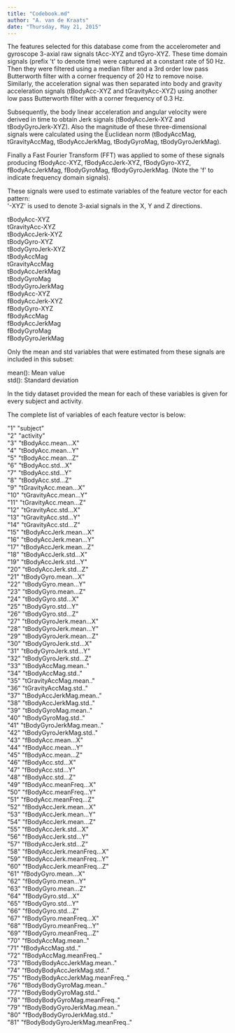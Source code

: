 ```yaml
---
title: "Codebook.md"
author: "A. van de Kraats"
date: "Thursday, May 21, 2015"
---
```


The features selected for this database come from the accelerometer and gyroscope 3-axial raw signals tAcc-XYZ and tGyro-XYZ. These time domain signals (prefix 't' to denote time) were captured at a constant rate of 50 Hz. Then they were filtered using a median filter and a 3rd order low pass Butterworth filter with a corner frequency of 20 Hz to remove noise. Similarly, the acceleration signal was then separated into body and gravity acceleration signals (tBodyAcc-XYZ and tGravityAcc-XYZ) using another low pass Butterworth filter with a corner frequency of 0.3 Hz. 

Subsequently, the body linear acceleration and angular velocity were derived in time to obtain Jerk signals (tBodyAccJerk-XYZ and tBodyGyroJerk-XYZ). Also the magnitude of these three-dimensional signals were calculated using the Euclidean norm (tBodyAccMag, tGravityAccMag, tBodyAccJerkMag, tBodyGyroMag, tBodyGyroJerkMag). 

Finally a Fast Fourier Transform (FFT) was applied to some of these signals producing fBodyAcc-XYZ, fBodyAccJerk-XYZ, fBodyGyro-XYZ, fBodyAccJerkMag, fBodyGyroMag, fBodyGyroJerkMag. (Note the 'f' to indicate frequency domain signals). 

These signals were used to estimate variables of the feature vector for each pattern:<br>
'-XYZ' is used to denote 3-axial signals in the X, Y and Z directions.

tBodyAcc-XYZ<br>
tGravityAcc-XYZ<br>
tBodyAccJerk-XYZ<br>
tBodyGyro-XYZ<br>
tBodyGyroJerk-XYZ<br>
tBodyAccMag<br>
tGravityAccMag<br>
tBodyAccJerkMag<br>
tBodyGyroMag<br>
tBodyGyroJerkMag<br>
fBodyAcc-XYZ<br>
fBodyAccJerk-XYZ<br>
fBodyGyro-XYZ<br>
fBodyAccMag<br>
fBodyAccJerkMag<br>
fBodyGyroMag<br>
fBodyGyroJerkMag<br>

Only the mean and std variables that were estimated from these signals are included in this subset: 

mean(): Mean value<br>
std(): Standard deviation

In the tidy dataset provided the mean for each of these variables is given for every subject and activity.

The complete list of variables of each feature vector is below:

"1" "subject"<br>
"2" "activity"<br>
"3" "tBodyAcc.mean...X"<br>
"4" "tBodyAcc.mean...Y"<br>
"5" "tBodyAcc.mean...Z"<br>
"6" "tBodyAcc.std...X"<br>
"7" "tBodyAcc.std...Y"<br>
"8" "tBodyAcc.std...Z"<br>
"9" "tGravityAcc.mean...X"<br>
"10" "tGravityAcc.mean...Y"<br>
"11" "tGravityAcc.mean...Z"<br>
"12" "tGravityAcc.std...X"<br>
"13" "tGravityAcc.std...Y"<br>
"14" "tGravityAcc.std...Z"<br>
"15" "tBodyAccJerk.mean...X"<br>
"16" "tBodyAccJerk.mean...Y"<br>
"17" "tBodyAccJerk.mean...Z"<br>
"18" "tBodyAccJerk.std...X"<br>
"19" "tBodyAccJerk.std...Y"<br>
"20" "tBodyAccJerk.std...Z"<br>
"21" "tBodyGyro.mean...X"<br>
"22" "tBodyGyro.mean...Y"<br>
"23" "tBodyGyro.mean...Z"<br>
"24" "tBodyGyro.std...X"<br>
"25" "tBodyGyro.std...Y"<br>
"26" "tBodyGyro.std...Z"<br>
"27" "tBodyGyroJerk.mean...X"<br>
"28" "tBodyGyroJerk.mean...Y"<br>
"29" "tBodyGyroJerk.mean...Z"<br>
"30" "tBodyGyroJerk.std...X"<br>
"31" "tBodyGyroJerk.std...Y"<br>
"32" "tBodyGyroJerk.std...Z"<br>
"33" "tBodyAccMag.mean.."<br>
"34" "tBodyAccMag.std.."<br>
"35" "tGravityAccMag.mean.."<br>
"36" "tGravityAccMag.std.."<br>
"37" "tBodyAccJerkMag.mean.."<br>
"38" "tBodyAccJerkMag.std.."<br>
"39" "tBodyGyroMag.mean.."<br>
"40" "tBodyGyroMag.std.."<br>
"41" "tBodyGyroJerkMag.mean.."<br>
"42" "tBodyGyroJerkMag.std.."<br>
"43" "fBodyAcc.mean...X"<br>
"44" "fBodyAcc.mean...Y"<br>
"45" "fBodyAcc.mean...Z"<br>
"46" "fBodyAcc.std...X"<br>
"47" "fBodyAcc.std...Y"<br>
"48" "fBodyAcc.std...Z"<br>
"49" "fBodyAcc.meanFreq...X"<br>
"50" "fBodyAcc.meanFreq...Y"<br>
"51" "fBodyAcc.meanFreq...Z"<br>
"52" "fBodyAccJerk.mean...X"<br>
"53" "fBodyAccJerk.mean...Y"<br>
"54" "fBodyAccJerk.mean...Z"<br>
"55" "fBodyAccJerk.std...X"<br>
"56" "fBodyAccJerk.std...Y"<br>
"57" "fBodyAccJerk.std...Z"<br>
"58" "fBodyAccJerk.meanFreq...X"<br>
"59" "fBodyAccJerk.meanFreq...Y"<br>
"60" "fBodyAccJerk.meanFreq...Z"<br>
"61" "fBodyGyro.mean...X"<br>
"62" "fBodyGyro.mean...Y"<br>
"63" "fBodyGyro.mean...Z"<br>
"64" "fBodyGyro.std...X"<br>
"65" "fBodyGyro.std...Y"<br>
"66" "fBodyGyro.std...Z"<br>
"67" "fBodyGyro.meanFreq...X"<br>
"68" "fBodyGyro.meanFreq...Y"<br>
"69" "fBodyGyro.meanFreq...Z"<br>
"70" "fBodyAccMag.mean.."<br>
"71" "fBodyAccMag.std.."<br>
"72" "fBodyAccMag.meanFreq.."<br>
"73" "fBodyBodyAccJerkMag.mean.."<br>
"74" "fBodyBodyAccJerkMag.std.."<br>
"75" "fBodyBodyAccJerkMag.meanFreq.."<br>
"76" "fBodyBodyGyroMag.mean.."<br>
"77" "fBodyBodyGyroMag.std.."<br>
"78" "fBodyBodyGyroMag.meanFreq.."<br>
"79" "fBodyBodyGyroJerkMag.mean.."<br>
"80" "fBodyBodyGyroJerkMag.std.."<br>
"81" "fBodyBodyGyroJerkMag.meanFreq.."<br>
